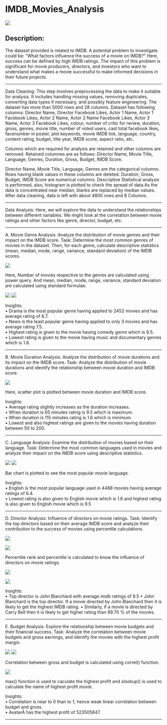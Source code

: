# IMDB_Movies_Analysis
![](IMDb_logo.PNG)                                                    

## Description:
The dataset provided is related to IMDB.
A potential problem to investigate could be: "What factors influence the success of a movie on IMDB?" Here, success can be defined by high IMDB ratings.
The impact of this problem is significant for movie producers, directors, and investors who want to understand what makes a movie successful to make informed decisions in their future projects.

--------------------------------------------------------------------------------------------------------------------------------------------------------------------------------------------------------------------
Data Cleaning: This step involves preprocessing the data to make it suitable for analysis. It includes handling missing values, removing duplicates, converting data types if necessary, and possibly feature engineering.
The dataset has more than 5000 rows and 28 columns.
Dataset has following columns:
Director Name, Director Facebook Likes, Actor 1 Name, Actor 1 Facebook Likes, Actor 2 Name, Actor 2 Name Facebook Likes, Actor 3 Name, Actor 3 Facebook Likes, colour, number of critic for review, duration,
gross, genres, movie title, number of voted users, cast total facebook likes, facenumber in poster, plot keywords, movie IMDB link, language, country, content rating, budget, title year, IMDB score,
aspect ratio, etc.

Columns which are required for analysis are retained and other columns are removed.
Retained columnes are as follows:
Director Name, Movie Title, Language, Genres, Duration, Gross, Budget, IMDB Score.

Director Name, Movie Title, Language, Genres are the categorical columns. Rows having blank values in these columns are deleted.
Duration, Gross, Budget, IMDB Score are numerical columns. Descriptive Statistical analysis is performed, also, histogram is plotted to check the spread of data.As the data is concentrated near median, blanks are
replaced by median values. After data cleaning, data is left with about 4800 rows and 8 Columns.

--------------------------------------------------------------------------------------------------------------------------------------------------------------------------------------------------------------------
Data Analysis: Here, we will explore the data to understand the relationships between different variables. We might look at the correlation between movie ratings and other factors like genre, director, budget, etc.

--------------------------------------------------------------------------------------------------------------------------------------------------------------------------------------------------------------------
A. Movie Genre Analysis: Analyze the distribution of movie genres and their impact on the IMDB score.
Task: Determine the most common genres of movies in the dataset. Then, for each genre, calculate descriptive statistics (mean, median, mode, range, variance, standard deviation) of the IMDB scores.

![](A0.PNG)

Here, Number of movies respective to the genres are calculated using power query. And mean, median, mode, range, variance, standard deviation are calculated using standard formulae.

![](A1.PNG)
![](A2.PNG)

Insights:<br/>
• Drama is the most popular genre having applied to 2452 movies and has average rating of 6.7.<br/>
• News is the least popular genre having applied to only 3 movies and has average rating 7.5.<br/>
• Highest rating is given to the movie having comedy genre which is 9.5.<br/>
• Lowest rating is given to the movie having music and documentary genres which is 1.6.

--------------------------------------------------------------------------------------------------------------------------------------------------------------------------------------------------------------------
B. Movie Duration Analysis: Analyze the distribution of movie durations and its impact on the IMDB score.
Task: Analyze the distribution of movie durations and identify the relationship between movie duration and IMDB score.

![](B.PNG)

Here, scatter plot is plotted between movie duration and IMDB score.

Insights:<br/>
• Average rating slightly increases as the duration increases.<br/>
• When duration is 65 minutes rating is 9.5 which is maximum.<br/>
• When duration is 115 minutes rating is 1.6 which is minimum.<br/>
• Lowest and also highest ratings are given to the movies having duration between 50 to 200.

--------------------------------------------------------------------------------------------------------------------------------------------------------------------------------------------------------------------
C. Language Analysis: Examine the distribution of movies based on their language.
Task: Determine the most common languages used in movies and analyze their impact on the IMDB score using descriptive statistics.

![](C1.PNG)
![](C2.PNG)

Bar chart is plotted to see the most popular movie language.

Insights:<br/>
• English is the most popular language used in 4488 movies having average ratings of 6.4.<br/>
• Lowest rating is also given to English movie which is 1.6 and highest rating is also given to English movie which is 9.5

--------------------------------------------------------------------------------------------------------------------------------------------------------------------------------------------------------------------
D. Director Analysis: Influence of directors on movie ratings.
Task: Identify the top directors based on their average IMDB score and analyze their contribution to the success of movies using percentile calculations.

![](D0.PNG)

![](D1.PNG)

Percentile rank and percentile is calculated to know the influence of directors on movie ratings.

![](D2.PNG)

![](D3.PNG)

Insights:<br/>
• Top director is John Blanchard with average imdb ratings of 9.5
• John Blanchard is the top director. If a movie directed by John Blanchard then it is likely to get the highest IMDB rating.
• Similarly, if a movie is directed by Carry Bell then it is likely to get higher rating than 99.70 % of the movies.

--------------------------------------------------------------------------------------------------------------------------------------------------------------------------------------------------------------------
E. Budget Analysis: Explore the relationship between movie budgets and their financial success.
Task: Analyze the correlation between movie budgets and gross earnings, and identify the movies with the highest profit margin.

![](E0.PNG)
![](E.PNG)

Correlation between gross and budget is calculated using correl() function.

![](E01.PNG)

max() function is used to caculate the highest profit and xlookup() is used to calculate the name of highest profit movie.

Insights:<br/>
• Correlation is near to 0 than to 1, hence weak linear correlation between budget and gross.<br/>
• AvatarÂ has the highest profit of 523505847.

--------------------------------------------------------------------------------------------------------------------------------------------------------------------------------------------------------------------
